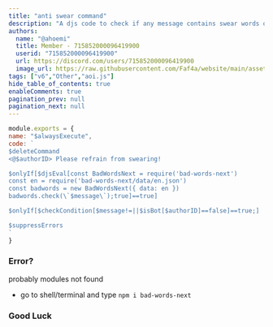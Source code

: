 ```yaml
---
title: "anti swear command"
description: "A djs code to check if any message contains swear words or not."
authors:
  name: "@ahoemi"
  title: Member - 715852000096419900
  userid: "715852000096419900"
  url: https://discord.com/users/715852000096419900
  image_url: https://raw.githubusercontent.com/Faf4a/website/main/assets/images/avatars/715852000096419900.png
tags: ["v6","Other","aoi.js"]
hide_table_of_contents: true
enableComments: true
pagination_prev: null
pagination_next: null
---
```


```js
module.exports = {
name: "$alwaysExecute",
code: `
$deleteCommand
<@$authorID> Please refrain from swearing!

$onlyIf[$djsEval[const BadWordsNext = require('bad-words-next')
const en = require('bad-words-next/data/en.json')
const badwords = new BadWordsNext({ data: en })
badwords.check(\`$message\`);true]==true]

$onlyIf[$checkCondition[$message!=||$isBot[$authorID]==false]==true;]

$suppressErrors
`
}
```

### Error?

probably modules not found

- go to shell/terminal and type `npm i bad-words-next`

### Good Luck 